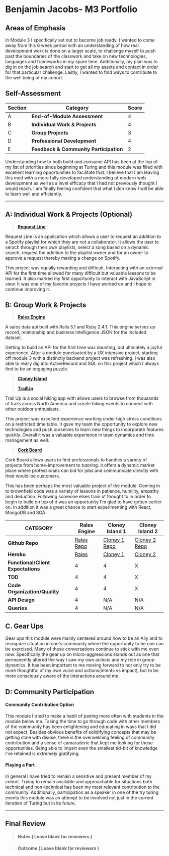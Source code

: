 # Benjamin Jacobs- M3 Portfolio

## Areas of Emphasis

In Module 3 I specifically set out to become job ready. I wanted to come away from this 6 week period with an understanding of how real development work is done on a larger scale, to challenge myself to push past the boundaries of the classwork and take on new technologies, languages and frameworks in my spare time. Additionally, my plan was to dig in on the job search and start to get all my assets and contact in order for that particular challenge. Lastly, I wanted to find ways to contribute to the well being of my cohort.

## Self-Assessment

| Section | Category | Score |
| --- | ----- | --- |
| A | **End-of-Module Assessment** | 4 |
| B | **Individual Work & Projects** | 4 |
| C | **Group Projects** | 3 |
| D | **Professional Development** | 4 |
| E | **Feedback & Community Participation** | 2 |

Understanding how to both build and consume API has been at the top of my list of priorities since beginning at Turing and this module was filled with excellent learning opportunities to facilitate that. I believe that I am leaving this mod with a more fully developed understanding of modern web development as well as a level efficacy that I had not previously thought I would reach. I am finally feeling confident that what I don know I will be able to learn well and efficiently.

-----------------------

## A: Individual Work & Projects (Optional)

> **[Request Line](https://github.com/Benjaminpjacobs/request-line)**

Request Line is an application which allows a user to request an addition to a Spotify playlist for which they are not a collaborator. It allows the user to serach through their own playlists, select a song based on a dynamic search, request the addition to the playlist owner and for an owner to approve a request thereby making a change on Spotify.

This project was equally rewarding and difficult. Interacting with an external API for the first time allowed for many difficult but valuable lessons to be learned. It also marked my first opportunity to interact with JavaScript in view. It was one of my favorite projects I have worked on and I hope to continue improving it.


## B: Group Work & Projects

> **[Rales Engine](https://github.com/Benjaminpjacobs/rails-engine)** 

A sales data api built with Rails 5.1 and Ruby 2.4.1. This engine serves up record, relationship and business intelligence     JSON for the included dataset.

Getting to build an API for the first time was daunting, but ultimately a joyful experience. After a module punctuated by a UX intensive project, starting off module 3 with a distinctly backend project was refreshing. I was also able to really dig into ActiveRecord and SQL on this project which I always find to be an engaging puzzle.

> **[Cloney Island](http://backend.turing.io/module3/projects/cloney_island/cloney_island)**

> **[TrailUp](https://github.com/Benjaminpjacobs/trail-up)**

Trail Up is a social hiking app with allows users to browse from thousands of trails across North America and create hiking events to connect with other outdoor enthusiasts.

This project was excellent experience working under high stress conditions on a restricted time table. It gave my team the opportunity to explore new technologies and push ourselves to learn new things to incorporate features quickly. Overall it was a valuable experience in team dynamics and time management as well.

> **[Cork Board](https://github.com/Benjaminpjacobs/corkboard)** 

Cork Board allows users to find professionals to handles a variety of projects from home-improvement to tutoring. It offers a dynamic market place where professionals can bid for jobs and communicate directly with their would-be customers.

This has been perhaps the most valuable project of the module. Coming in to brownfield code was a variety of lessons in patience, humility, empathy and deduction. Following someone elses train of thought to in order to begin to build on top of it was an opportunity I'm glad to have gotten earlier on. In addition it was a great chance to start experimenting with React, MongoDB and SOA.

| CATEGORY | Rales Engine | Cloney Island 1 | Cloney Island 2 |
| --- | --- | --- | --- |
| **Github Repo** | [Rales Repo](https://github.com/Benjaminpjacobs/rails-engine) | [Cloney 1 Repo](https://github.com/Benjaminpjacobs/trail-up) | [Cloney 2 Repo](https://github.com/Benjaminpjacobs/corkboard) |
| **Heroku** | [Rales](https://sales-engine-api.herokuapp.com/apidocs/index.html) | [Cloney 1](https://trail-up.herokuapp.com/) | [Cloney 2](https://corkboard-services.herokuapp.com/) |
| **Functional/Client Expectations** | 4 | 4 | X |
| **TDD** | 4 | 4 | X |
| **Code Organization/Quality** | 4 | 4 | X |
| **API Design** | 4 | N/A | N/A |
| **Queries** | 4 | N/A | N/A |

## C. **Gear Ups**

Gear ups this module were mainly centered around how to be an Ally and to recognize situation in one's community where the opportunity to be one can be exercised. Many of these conversations continue to stick with me even now. Specifically the gear up on micro-aggressions stands out as one that permanently altered the way I saw my own actions and my role in group dynamics. It has been important to me moving forward to not only try to be more thoughtful of my own voice and actions(intents vs impact), but to be more consciously aware of the interactions around me. 

## D: Community Participation

#### **Community Contribution Option**

This module I tried to make a habit of pairing more often with students in the module below me. Taking the time to go through code with other members of the community has been enlightening and educating in ways that I did not expect. Besides obvious benefits of solidifying concepts that may be getting stale with disuse, there is the overwelming feeling of community contribution and a sense of camaraderie that kept me looking for those opportunities. Being able to impart even the smallest tid-bit of knowledge I've retained is extremely gratifying.

#### **Playing a Part**

In general I have tried to remain a sensitive and present member of my cohort. Trying to remain available and approachable for situations both technical and non-technical has been my most relevant contribution to the community. Additionally, participation as a speaker in one of the try turing events this module was an attempt to be involved not just in the current iteration of Turing but in its future.

------------------

## Final Review

> #### Notes ( Leave blank for reviewers )

> #### Outcome ( Leave blank for reviewers )
